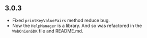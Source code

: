 ## 3.0.3

+ Fixed ```printKeyValuePairs``` method reduce bug.
+ Now the ```HelpManager``` is a library. And so was refactored in the ```WebOnionSDK``` file and README.md.
